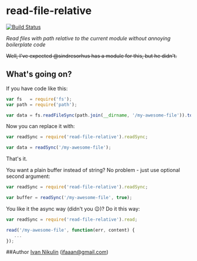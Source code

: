 # read-file-relative
[![Build Status](https://api.travis-ci.org/inikulin/read-file-relative.svg)](https://travis-ci.org/inikulin/read-file-relative)

*Read files with path relative to the current module without annoying boilerplate code*

~~Well, I've expected @sindresorhus has a module for this, but he didn't.~~

## What's going on?

If you have code like this:
```js
var fs   = require('fs');
var path = require('path');

var data = fs.readFileSync(path.join(__dirname, '/my-awesome-file')).toString();
```

Now you can replace it with:
```js
var readSync = require('read-file-relative').readSync;

var data = readSync('/my-awesome-file');
```

That's it.

You want a plain buffer instead of string? No problem - just use optional second argument:
```js
var readSync = require('read-file-relative').readSync;

var buffer = readSync('/my-awesome-file', true);
```

You like it the async way (didn't you :wink:)? Do it this way:
```js
var readSync = require('read-file-relative').read;

read('/my-awesome-file', function(err, content) {
   ...
});
```

##Author
[Ivan Nikulin](https://github.com/inikulin) (ifaaan@gmail.com)
